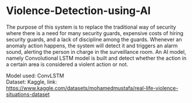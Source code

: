 # Violence-Detection-using-AI

The purpose of this system is to replace the traditional 
way of security where there is a need for many security guards, 
expensive costs of hiring security guards, and a lack of discipline 
among the guards. Whenever an anomaly action happens, the 
system will detect it and triggers an alarm sound, alerting the 
person in charge in the surveillance room. An AI model, namely 
Convolutional LSTM model is built and detect whether the action 
in a certain area is considered a violent action or not.

Model used: ConvLSTM
<br/> Dataset: Kaggle, link: https://www.kaggle.com/datasets/mohamedmustafa/real-life-violence-situations-dataset

